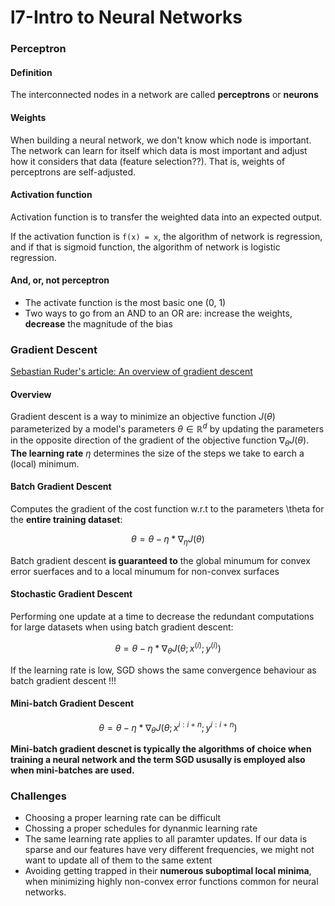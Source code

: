 l7-Intro to Neural Networks
===

### Perceptron

#### Definition

The interconnected nodes in a network are called **perceptrons** or **neurons**

#### Weights

When building a neural network, we don't know which node is important. The network can learn for itself which data is most important and adjust how it considers that data (feature selection??). That is, weights of perceptrons are self-adjusted.

#### Activation function

Activation function is to transfer the weighted data into an expected output.

If the activation function is `f(x) = x`, the algorithm of network is regression, and if that is sigmoid function, the algorithm of network is logistic regression.

#### And, or, not perceptron

* The activate function is the most basic one (0, 1)
* Two ways to go from an AND to an OR are: increase the weights, **decrease** the magnitude of the bias

### Gradient Descent

[Sebastian Ruder's article: An overview of gradient descent](http://sebastianruder.com/optimizing-gradient-descent/)

#### Overview

Gradient descent is a way to minimize an objective function $J(\theta)$ parameterized by a model's parameters $\theta \in \mathbb R^d$ by updating the parameters in the opposite direction of the gradient of the objective function $\nabla_{\theta} J(\theta)$. **The learning rate** $\eta$ determines the size of the steps we take to earch a (local) minimum.

#### Batch Gradient Descent

Computes the gradient of the cost function w.r.t to the parameters \theta for the **entire training dataset**:

$$ \theta = \theta - \eta * \nabla_{\eta} J(\theta) $$

Batch gradient descent **is guaranteed to** the global minumum for convex error suerfaces and to a local minumum for non-convex surfaces

#### Stochastic Gradient Descent

Performing one update at a time to decrease the redundant computations for large datasets when using batch gradient descent:

$$\theta = \theta - \eta * \nabla_{\theta} J(\theta; x^{(i)};y^{(i)})$$

If the learning rate is low, SGD shows the same convergence behaviour as batch gradient descent !!!

#### Mini-batch Gradient Descent

$$ \theta = \theta - \eta * \nabla_{\theta} J(\theta;x^{i:i+n};y^{i:i+n})$$

**Mini-batch gradient descnet is typically the algorithms of choice when training a neural network and the term SGD ususally is employed also when mini-batches are used.**

### Challenges

* Choosing a proper learning rate can be difficult
* Chossing a proper schedules for dynanmic learning rate
* The same learning rate applies to all paramter updates. If our data is sparse and our features have very different frequencies, we might not want to update all of them to the same extent
* Avoiding getting trapped in their **numerous suboptimal local minima**, when minimizing highly non-convex error functions common for neural networks.